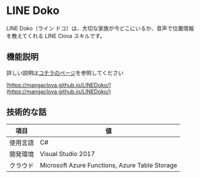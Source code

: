 # LINE Doko
LINE Doko（ライン ドコ）は、大切な家族が今どこにいるか、音声で位置情報を教えてくれる LINE Clova スキルです。

## 機能説明

詳しい説明は[コチラのページ](https://mangaclova.github.io/LINEDoko/)を参照してください

[https://mangaclova.github.io/LINEDoko/](https://mangaclova.github.io/LINEDoko/)

## 技術的な話

項目|値
----|----
使用言語|C#
開発環境|Visual Studio 2017
クラウド|Microsoft Azure Functions, Azure Table Storage
